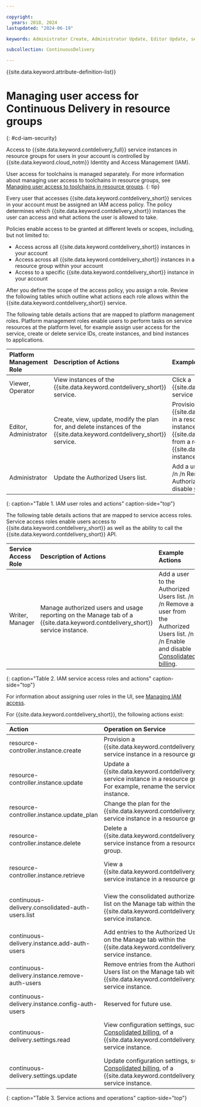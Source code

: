 ```yaml
---

copyright:
  years: 2018, 2024
lastupdated: "2024-06-19"

keywords: Administrator Create, Administrator Update, Editor Update, service access roles, IAM, access policies

subcollection: ContinuousDelivery

---
```


{{site.data.keyword.attribute-definition-list}}  

# Managing user access for Continuous Delivery in resource groups
{: #cd-iam-security}

Access to {{site.data.keyword.contdelivery_full}} service instances in resource groups for users in your account is controlled by {{site.data.keyword.cloud_notm}} Identity and Access Management (IAM). 

User access for toolchains is managed separately. For more information about managing user access to toolchains in resource groups, see [Managing user access to toolchains in resource groups](/docs/ContinuousDelivery?topic=ContinuousDelivery-toolchains-iam-security).
{: tip}

Every user that accesses {{site.data.keyword.contdelivery_short}} services in your account must be assigned an IAM access policy. The policy determines which {{site.data.keyword.contdelivery_short}} instances the user can access and what actions the user is allowed to take.

Policies enable access to be granted at different levels or scopes, including, but not limited to:

* Access across all {{site.data.keyword.contdelivery_short}} instances in your account
* Access across all {{site.data.keyword.contdelivery_short}} instances in a resource group within your account
* Access to a specific {{site.data.keyword.contdelivery_short}} instance in your account

After you define the scope of the access policy, you assign a role. Review the following tables which outline what actions each role allows within the {{site.data.keyword.contdelivery_short}} service.

The following table details actions that are mapped to platform management roles. Platform management roles enable users to perform tasks on service resources at the platform level, for example assign user access for the service, create or delete service IDs, create instances, and bind instances to applications.

| Platform Management Role | Description of Actions | Example Actions|
|:-----------------|:-----------------|:-----------------|
| Viewer, Operator | View instances of the {{site.data.keyword.contdelivery_short}} service. | Click a {{site.data.keyword.contdelivery_short}} service instance to open its dashboard.|
| Editor, Administrator | Create, view, update, modify the plan for, and delete instances of the {{site.data.keyword.contdelivery_short}} service. |Provision an instance of {{site.data.keyword.contdelivery_short}} in a resource group.  /n  /n Delete an instance of {{site.data.keyword.contdelivery_short}} from a resource group.  /n  /n Change a {{site.data.keyword.contdelivery_short}} instance plan from Lite to Professional. |
| Administrator | Update the Authorized Users list. | Add a user to the Authorized Users list.  /n  /n Remove a user from the Authorized Users list.  /n  /n Enable and disable [Consolidated billing](/docs/ContinuousDelivery?topic=ContinuousDelivery-limitations_usage#consolidated_billing). |
{: caption="Table 1. IAM user roles and actions" caption-side="top"}

 The following table details actions that are mapped to service access roles. Service access roles enable users access to {{site.data.keyword.contdelivery_short}} as well as the ability to call the {{site.data.keyword.contdelivery_short}} API.

| Service Access Role | Description of Actions | Example Actions|
|:-----------------|:-----------------|:-----------------|
| Writer, Manager | Manage authorized users and usage reporting on the Manage tab of a {{site.data.keyword.contdelivery_short}} service instance. | Add a user to the Authorized Users list.  /n  /n Remove a user from the Authorized Users list.  /n  /n Enable and disable [Consolidated billing](/docs/ContinuousDelivery?topic=ContinuousDelivery-limitations_usage#consolidated_billing). |
{: caption="Table 2. IAM service access roles and actions" caption-side="top"}

For information about assigning user roles in the UI, see [Managing IAM access](/docs/account?topic=account-assign-access-resources).
 
For {{site.data.keyword.contdelivery_short}}, the following actions exist:

| Action | Operation on Service | Role
|:-----------------|:-----------------|:--------------|
| resource-controller.instance.create | Provision a {{site.data.keyword.contdelivery_short}} service instance in a resource group. | Administrator, Editor |
| resource-controller.instance.update | Update a {{site.data.keyword.contdelivery_short}} service instance in a resource group. For example, rename the service instance. | Administrator, Editor |
| resource-controller.instance.update_plan | Change the plan for the {{site.data.keyword.contdelivery_short}} service instance in a resource group. | Administrator, Editor |
| resource-controller.instance.delete | Delete a {{site.data.keyword.contdelivery_short}} service instance from a resource group. | Administrator, Editor |
| resource-controller.instance.retrieve | View a {{site.data.keyword.contdelivery_short}} service instance in a resource group. | Administrator, Editor, Operator, Viewer |
| continuous-delivery.consolidated-auth-users.list | View the consolidated authorized users list on the Manage tab within the {{site.data.keyword.contdelivery_short}} service instance. | Administrator, Manager, Editor, Operator, Viewer |
| continuous-delivery.instance.add-auth-users | Add entries to the Authorized Users list on the Manage tab within the {{site.data.keyword.contdelivery_short}} service instance. | Administrator, Writer, Manager |
| continuous-delivery.instance.remove-auth-users | Remove entries from the Authorized Users list on the Manage tab within the {{site.data.keyword.contdelivery_short}} service instance. | Administrator, Writer, Manager |
| continuous-delivery.instance.config-auth-users | Reserved for future use. | Administrator, Manager |
| continuous-delivery.settings.read | View configuration settings, such as [Consolidated billing](/docs/ContinuousDelivery?topic=ContinuousDelivery-limitations_usage#consolidated_billing), of a {{site.data.keyword.contdelivery_short}} service instance. | Administrator, Manager, Editor, Operator, Viewer |
| continuous-delivery.settings.update | Update configuration settings, such as [Consolidated billing](/docs/ContinuousDelivery?topic=ContinuousDelivery-limitations_usage#consolidated_billing), of a {{site.data.keyword.contdelivery_short}} service instance. | Administrator, Manager |
{: caption="Table 3. Service actions and operations" caption-side="top"}
